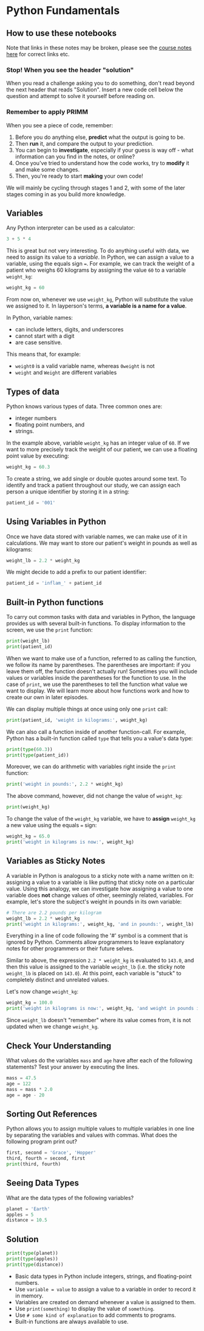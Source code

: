 # Python Fundamentals

## How to use these notebooks

Note that links in these notes may be broken, please
see the [course notes here](https://arctraining.github.io/python-novice-inflammation/01-intro.html) for correct links etc.

### Stop! When you see the header "solution"

When you read a challenge asking you to do something, don't read beyond the next header that reads "Solution". Insert a new code cell below the question and attempt to solve it yourself before reading on.

### Remember to apply PRIMM

When you see a piece of code, remember:

1. Before you do anything else, **predict** what the output is going to be.
2. Then **run** it, and compare the output to your prediction.
3. You can begin to **investigate**, especially if your guess is way off - what information can you find in the notes, or online?
4. Once you've tried to understand how the code works, try to **modify** it and make some changes.
5. Then, you're ready to start **making** your own code!

We will mainly be cycling through stages 1 and 2, with some of the later stages coming in as you build more knowledge.

## Variables

Any Python interpreter can be used as a calculator:

```python
3 + 5 * 4
```

This is great but not very interesting.
To do anything useful with data, we need to assign its value to a *variable*.
In Python, we can assign a value to a
variable, using the equals sign `=`.
For example, we can track the weight of a patient who weighs 60 kilograms by
assigning the value `60` to a variable `weight_kg`:

```python
weight_kg = 60
```

From now on, whenever we use `weight_kg`, Python will substitute the value we assigned to
it. In layperson's terms, **a variable is a name for a value**.

In Python, variable names:

- can include letters, digits, and underscores
- cannot start with a digit
- are case sensitive.

This means that, for example:

- `weight0` is a valid variable name, whereas `0weight` is not
- `weight` and `Weight` are different variables

## Types of data

Python knows various types of data. Three common ones are:

- integer numbers
- floating point numbers, and
- strings.

In the example above, variable `weight_kg` has an integer value of `60`.
If we want to more precisely track the weight of our patient,
we can use a floating point value by executing:

```python
weight_kg = 60.3
```

To create a string, we add single or double quotes around some text.
To identify and track a patient throughout our study,
we can assign each person a unique identifier by storing it in a string:

```python
patient_id = '001'
```

## Using Variables in Python

Once we have data stored with variable names, we can make use of it in calculations.
We may want to store our patient's weight in pounds as well as kilograms:

```python
weight_lb = 2.2 * weight_kg
```

We might decide to add a prefix to our patient identifier:

```python
patient_id = 'inflam_' + patient_id
```

## Built-in Python functions

To carry out common tasks with data and variables in Python,
the language provides us with several built-in functions.
To display information to the screen, we use the `print` function:

```python
print(weight_lb)
print(patient_id)
```

When we want to make use of a function, referred to as calling the function,
we follow its name by parentheses. The parentheses are important:
if you leave them off, the function doesn't actually run!
Sometimes you will include values or variables inside the parentheses for the function to use.
In the case of `print`,
we use the parentheses to tell the function what value we want to display.
We will learn more about how functions work and how to create our own in later episodes.

We can display multiple things at once using only one `print` call:

```python
print(patient_id, 'weight in kilograms:', weight_kg)
```


We can also call a function inside of another function-call.
For example, Python has a built-in function called `type` that tells you a value's data type:

```python
print(type(60.3))
print(type(patient_id))
```


Moreover, we can do arithmetic with variables right inside the `print` function:

```python
print('weight in pounds:', 2.2 * weight_kg)
```


The above command, however, did not change the value of `weight_kg`:

```python
print(weight_kg)
```

To change the value of the `weight_kg` variable, we have to
**assign** `weight_kg` a new value using the equals `=` sign:

```python
weight_kg = 65.0
print('weight in kilograms is now:', weight_kg)
```


## Variables as Sticky Notes

A variable in Python is analogous to a sticky note with a name written on it:
assigning a value to a variable is like putting that sticky note on a particular value.
Using this analogy, we can investigate how assigning a value to one variable
does **not** change values of other, seemingly related, variables.  For
example, let's store the subject's weight in pounds in its own variable:

```python
# There are 2.2 pounds per kilogram
weight_lb = 2.2 * weight_kg
print('weight in kilograms:', weight_kg, 'and in pounds:', weight_lb)
```


Everything in a line of code following the '#' symbol is a
comment that is ignored by Python.
Comments allow programmers to leave explanatory notes for other
programmers or their future selves.

Similar to above, the expression `2.2 * weight_kg` is evaluated to `143.0`,
and then this value is assigned to the variable `weight_lb` (i.e. the sticky
note `weight_lb` is placed on `143.0`). At this point, each variable is
"stuck" to completely distinct and unrelated values.

Let's now change `weight_kg`:

```python
weight_kg = 100.0
print('weight in kilograms is now:', weight_kg, 'and weight in pounds is still:', weight_lb)
```

Since `weight_lb` doesn't "remember" where its value comes from,
it is not updated when we change `weight_kg`.


## Check Your Understanding

What values do the variables `mass` and `age` have after each of the following statements?
Test your answer by executing the lines.

```python
mass = 47.5
age = 122
mass = mass * 2.0
age = age - 20
```


## Sorting Out References

Python allows you to assign multiple values to multiple variables in one line by separating
the variables and values with commas. What does the following program print out?

```python
first, second = 'Grace', 'Hopper'
third, fourth = second, first
print(third, fourth)
```


## Seeing Data Types

What are the data types of the following variables?

```python
planet = 'Earth'
apples = 5
distance = 10.5
```


## Solution

```python
print(type(planet))
print(type(apples))
print(type(distance))
```


- Basic data types in Python include integers, strings, and floating-point numbers.
- Use `variable = value` to assign a value to a variable in order to record it in memory.
- Variables are created on demand whenever a value is assigned to them.
- Use `print(something)` to display the value of `something`.
- Use `# some kind of explanation` to add comments to programs.
- Built-in functions are always available to use.



